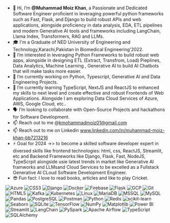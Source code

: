 - 👋 Hi, I’m **@Muhammad Moiz Khan**,  a Passionate and Dedicated Software Engineer proﬁcient in leveraging powerful python frameworks such as Fast, Flask, and Django to build robust APIs and web applications, alongside proﬁciency in data analysis, EDA, ETL pipelines and modern Generative AI tools and frameworks including LangChain, Llama Index, Transformers, RAG and LLMs. 
- 🎓 I'm a Graduate of NED University of Engineering and Technology,Karachi,Pakistan in Biomedical Engineering'2022.
- 👀 I’m interested in leveraging Python Frameworks to build robust web apps, alongside in designing ETL (Extract, Transfrom, Load) Pieplines, Data Analytics, Machine Learning , Generative AI to build AI Chatbots that will make tasks more easier.
- 🌱 I’m currently working on Python, Typescript, Generative Al and Data Engineering Projects.
- 🌱 I’m currently learning TypeScript, NextJS and ReactJS to enhanced my skills to next level and create effective and robust Frontends of Web Applications. Alongside I am exploring Data Cloud Services of Azure, AWS, Google Cloud, etc..
- 🗣️ I’m looking to collaborate with Open-Source Projects and hackathons for Software Development.
- 📫 Reach out to me @kmohammadmoiz01@gmail.com
- 📫 Reach out to me on Linkedin www.linkedin.com/in/muhammad-moiz-khan-bb7213216
- ⚡ Goal for 2024 ->> to become a skilled software developer expert in diversed skills like frontend technologies: html, css, ReactJS, Streamlit, etc and Backend Frameworks like Django, Flask, Fast, NodeJS, TypeScrpit alongside usie latest trends in market like Generative AI framworks and LLMsand Cloud Services to be excelled as a Fullstack Generative AI CLoud Software Development Engineer.
- 😎 Fun fact: I love to read books, articles and like to play Cricket.

![Azure](https://img.shields.io/badge/Azure-0078D7?logo=microsoft-azure&logoColor=white)
![CSS3](https://img.shields.io/badge/CSS3-1572B6?logo=css3&logoColor=white)
![Django](https://img.shields.io/badge/Django-092E20?logo=django&logoColor=white)
![Docker](https://img.shields.io/badge/Docker-2496ED?logo=docker&logoColor=white)
![Firebase](https://img.shields.io/badge/Firebase-FFCA28?logo=firebase&logoColor=black)
![Flask](https://img.shields.io/badge/Flask-000000?logo=flask&logoColor=white)
![GCP](https://img.shields.io/badge/GCP-4285F4?logo=google-cloud&logoColor=white)
![Git](https://img.shields.io/badge/Git-F05032?logo=git&logoColor=white)
![HTML5](https://img.shields.io/badge/HTML5-E34F26?logo=html5&logoColor=white)
![Kafka](https://img.shields.io/badge/Kafka-231F20?logo=apache-kafka&logoColor=white)
![Kubernetes](https://img.shields.io/badge/Kubernetes-326CE5?logo=kubernetes&logoColor=white)
![Linux](https://img.shields.io/badge/Linux-FCC624?logo=linux&logoColor=black)
![MariaDB](https://img.shields.io/badge/MariaDB-003545?logo=mariadb&logoColor=white)
![MSSQL](https://img.shields.io/badge/MSSQL-CC2927?logo=microsoft-sql-server&logoColor=white)
![MySQL](https://img.shields.io/badge/MySQL-4479A1?logo=mysql&logoColor=white)
![Pandas](https://img.shields.io/badge/Pandas-150458?logo=pandas&logoColor=white)
![PostgreSQL](https://img.shields.io/badge/PostgreSQL-336791?logo=postgresql&logoColor=white)
![Postman](https://img.shields.io/badge/Postman-FF6C37?logo=postman&logoColor=white)
![Python](https://img.shields.io/badge/Python-3776AB?logo=python&logoColor=white)
![Redis](https://img.shields.io/badge/Redis-DC382D?logo=redis&logoColor=white)
![scikit-learn](https://img.shields.io/badge/scikit--learn-F7931E?logo=scikit-learn&logoColor=white)
![Seaborn](https://img.shields.io/badge/Seaborn-3776AB?logo=python&logoColor=white)
![SQLite](https://img.shields.io/badge/SQLite-003B57?logo=sqlite&logoColor=white)
![TensorFlow](https://img.shields.io/badge/TensorFlow-FF6F00?logo=tensorflow&logoColor=white)
![NumPy](https://img.shields.io/badge/NumPy-013243?logo=numpy&logoColor=white)
![Matplotlib](https://img.shields.io/badge/Matplotlib-007ACC?logo=python&logoColor=white)
![Power BI](https://img.shields.io/badge/Power_BI-F2C811?logo=power-bi&logoColor=black)
![Streamlit](https://img.shields.io/badge/Streamlit-FF4B4B?logo=streamlit&logoColor=white)
![LangChain](https://img.shields.io/badge/LangChain-2C4F7C?logo=python&logoColor=white)
![PySpark](https://img.shields.io/badge/PySpark-E25A1C?logo=apache-spark&logoColor=white)
![Apache Airflow](https://img.shields.io/badge/Apache_Airflow-017CEE?logo=apache-airflow&logoColor=white)
![TypeScript](https://img.shields.io/badge/TypeScript-3178C6?logo=typescript&logoColor=white)
![SQLAlchemy](https://img.shields.io/badge/SQLAlchemy-000000?logo=python&logoColor=white)
<!---
Mohammad-Moiz/Mohammad-Moiz is a ✨ special ✨ repository because its `README.md` (this file) appears on your GitHub profile.
You can click the Preview link to take a look at your changes.
--->
